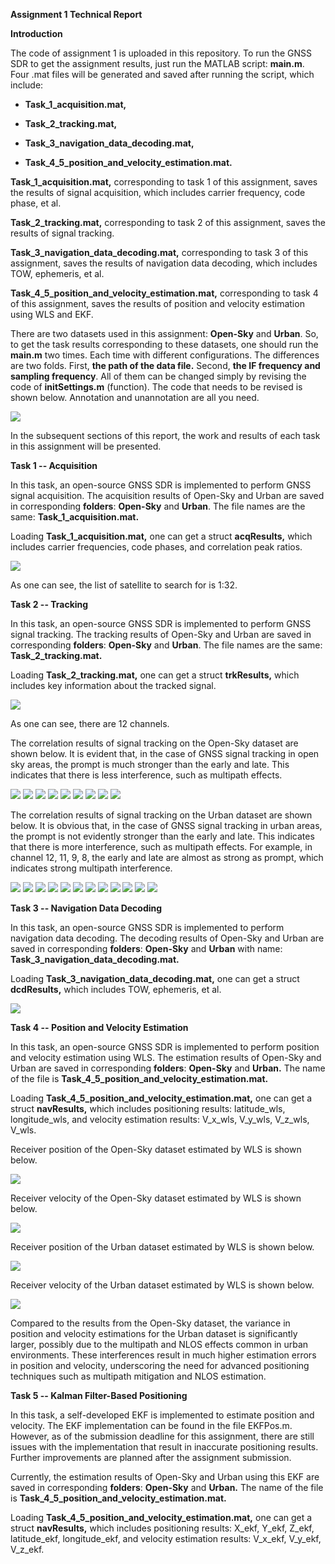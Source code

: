**Assignment 1 Technical Report**

**Introduction**

The code of assignment 1 is uploaded in this repository. To run the GNSS
SDR to get the assignment results, just run the MATLAB script:
**main.m**. Four .mat files will be generated and saved after running
the script, which include:

- **Task_1_acquisition.mat,**

- **Task_2_tracking.mat,**

- **Task_3_navigation_data_decoding.mat,**

- **Task_4_5_position_and_velocity_estimation.mat.**

**Task_1_acquisition.mat,** corresponding to task 1 of this assignment,
saves the results of signal acquisition, which includes carrier
frequency, code phase, et al.

**Task_2_tracking.mat,** corresponding to task 2 of this assignment,
saves the results of signal tracking.

**Task_3_navigation_data_decoding.mat,** corresponding to task 3 of this
assignment, saves the results of navigation data decoding, which
includes TOW, ephemeris, et al.

**Task_4_5_position_and_velocity_estimation.mat,** corresponding to task
4 of this assignment, saves the results of position and velocity
estimation using WLS and EKF.

There are two datasets used in this assignment: **Open-Sky** and
**Urban**. So, to get the task results corresponding to these datasets,
one should run the **main.m** two times. Each time with different
configurations. The differences are two folds. First, **the path of the
data file.** Second, **the IF frequency and sampling frequency**. All of
them can be changed simply by revising the code of **initSettings.m**
(function). The code that needs to be revised is shown below. Annotation
and unannotation are all you need.

<img src="https://github.com/TheX1an/AAE6102-Assignment-1-LI-Bingxian/blob/main/media/image1.png">

In the subsequent sections of this report, the work and results of each
task in this assignment will be presented.

**Task 1 -- Acquisition**

In this task, an open-source GNSS SDR is implemented to perform GNSS
signal acquisition. The acquisition results of Open-Sky and Urban are
saved in corresponding **folders**: **Open-Sky** and **Urban**. The file
names are the same: **Task_1_acquisition.mat.**

Loading **Task_1_acquisition.mat,** one can get a struct **acqResults,**
which includes carrier frequencies, code phases, and correlation peak
ratios.

<img src="https://github.com/TheX1an/AAE6102-Assignment-1-LI-Bingxian/blob/main/media/image2.png">

As one can see, the list of satellite to search for is 1:32.

**Task 2 -- Tracking**

In this task, an open-source GNSS SDR is implemented to perform GNSS
signal tracking. The tracking results of Open-Sky and Urban are saved in
corresponding **folders**: **Open-Sky** and **Urban**. The file names
are the same: **Task_2_tracking.mat.**

Loading **Task_2_tracking.mat,** one can get a struct **trkResults,**
which includes key information about the tracked signal.

<img src="https://github.com/TheX1an/AAE6102-Assignment-1-LI-Bingxian/blob/main/media/image3.png">

As one can see, there are 12 channels.

The correlation results of signal tracking on the Open-Sky dataset are
shown below. It is evident that, in the case of GNSS signal tracking in
open sky areas, the prompt is much stronger than the early and late.
This indicates that there is less interference, such as multipath
effects.

<img src="https://github.com/TheX1an/AAE6102-Assignment-1-LI-Bingxian/blob/main/media/image4.png">
<img src="https://github.com/TheX1an/AAE6102-Assignment-1-LI-Bingxian/blob/main/media/image5.png">
<img src="https://github.com/TheX1an/AAE6102-Assignment-1-LI-Bingxian/blob/main/media/image6.png">
<img src="https://github.com/TheX1an/AAE6102-Assignment-1-LI-Bingxian/blob/main/media/image7.png">
<img src="https://github.com/TheX1an/AAE6102-Assignment-1-LI-Bingxian/blob/main/media/image8.png">
<img src="https://github.com/TheX1an/AAE6102-Assignment-1-LI-Bingxian/blob/main/media/image9.png">
<img src="https://github.com/TheX1an/AAE6102-Assignment-1-LI-Bingxian/blob/main/media/image10.png">
<img src="https://github.com/TheX1an/AAE6102-Assignment-1-LI-Bingxian/blob/main/media/image11.png">
<img src="https://github.com/TheX1an/AAE6102-Assignment-1-LI-Bingxian/blob/main/media/image12.png">

The correlation results of signal tracking on the Urban dataset are
shown below. It is obvious that, in the case of GNSS signal tracking in
urban areas, the prompt is not evidently stronger than the early and
late. This indicates that there is more interference, such as multipath
effects. For example, in channel 12, 11, 9, 8, the early and late are
almost as strong as prompt, which indicates strong multipath
interference.

<img src="https://github.com/TheX1an/AAE6102-Assignment-1-LI-Bingxian/blob/main/media/image13.png">
<img src="https://github.com/TheX1an/AAE6102-Assignment-1-LI-Bingxian/blob/main/media/image14.png">
<img src="https://github.com/TheX1an/AAE6102-Assignment-1-LI-Bingxian/blob/main/media/image15.png">
<img src="https://github.com/TheX1an/AAE6102-Assignment-1-LI-Bingxian/blob/main/media/image16.png">
<img src="https://github.com/TheX1an/AAE6102-Assignment-1-LI-Bingxian/blob/main/media/image17.png">
<img src="https://github.com/TheX1an/AAE6102-Assignment-1-LI-Bingxian/blob/main/media/image18.png">
<img src="https://github.com/TheX1an/AAE6102-Assignment-1-LI-Bingxian/blob/main/media/image19.png">
<img src="https://github.com/TheX1an/AAE6102-Assignment-1-LI-Bingxian/blob/main/media/image20.png">
<img src="https://github.com/TheX1an/AAE6102-Assignment-1-LI-Bingxian/blob/main/media/image21.png">
<img src="https://github.com/TheX1an/AAE6102-Assignment-1-LI-Bingxian/blob/main/media/image22.png">
<img src="https://github.com/TheX1an/AAE6102-Assignment-1-LI-Bingxian/blob/main/media/image23.png">
<img src="https://github.com/TheX1an/AAE6102-Assignment-1-LI-Bingxian/blob/main/media/image24.png">

**Task 3 -- Navigation Data Decoding**

In this task, an open-source GNSS SDR is implemented to perform
navigation data decoding. The decoding results of Open-Sky and Urban are
saved in corresponding **folders**: **Open-Sky** and **Urban** with
name: **Task_3_navigation_data_decoding.mat.**

Loading **Task_3_navigation_data_decoding.mat,** one can get a struct
**dcdResults,** which includes TOW, ephemeris, et al.

<img src="https://github.com/TheX1an/AAE6102-Assignment-1-LI-Bingxian/blob/main/media/image25.png">

**Task 4 -- Position and Velocity Estimation**

In this task, an open-source GNSS SDR is implemented to perform position
and velocity estimation using WLS. The estimation results of Open-Sky
and Urban are saved in corresponding **folders**: **Open-Sky** and
**Urban.** The name of the file is
**Task_4_5_position_and_velocity_estimation.mat.**

Loading **Task_4_5_position_and_velocity_estimation.mat,** one can get a
struct **navResults,** which includes positioning results: latitude_wls,
longitude_wls, and velocity estimation results: V_x_wls, V_y_wls,
V_z_wls, V_wls.

Receiver position of the Open-Sky dataset estimated by WLS is shown
below.

<img src="https://github.com/TheX1an/AAE6102-Assignment-1-LI-Bingxian/blob/main/media/image26.png">

Receiver velocity of the Open-Sky dataset estimated by WLS is shown
below.

<img src="https://github.com/TheX1an/AAE6102-Assignment-1-LI-Bingxian/blob/main/media/image27.png">

Receiver position of the Urban dataset estimated by WLS is shown below.

<img src="https://github.com/TheX1an/AAE6102-Assignment-1-LI-Bingxian/blob/main/media/image28.png">

Receiver velocity of the Urban dataset estimated by WLS is shown below.

<img src="https://github.com/TheX1an/AAE6102-Assignment-1-LI-Bingxian/blob/main/media/image29.png">

Compared to the results from the Open-Sky dataset, the variance in
position and velocity estimations for the Urban dataset is significantly
larger, possibly due to the multipath and NLOS effects common in urban
environments. These interferences result in much higher estimation
errors in position and velocity, underscoring the need for advanced
positioning techniques such as multipath mitigation and NLOS estimation.

**Task 5 -- Kalman Filter-Based Positioning**

In this task, a self-developed EKF is implemented to estimate position
and velocity. The EKF implementation can be found in the file EKFPos.m.
However, as of the submission deadline for this assignment, there are
still issues with the implementation that result in inaccurate
positioning results. Further improvements are planned after the
assignment submission.

Currently, the estimation results of Open-Sky and Urban using this EKF
are saved in corresponding **folders**: **Open-Sky** and **Urban.** The
name of the file is **Task_4_5_position_and_velocity_estimation.mat.**

Loading **Task_4_5_position_and_velocity_estimation.mat,** one can get a
struct **navResults,** which includes positioning results: X_ekf, Y_ekf,
Z_ekf, latitude_ekf, longitude_ekf, and velocity estimation results:
V_x_ekf, V_y_ekf, V_z_ekf.
